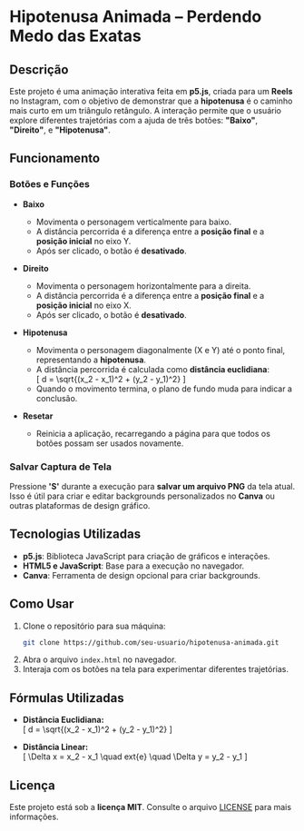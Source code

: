 
# **Hipotenusa Animada – Perdendo Medo das Exatas**

## **Descrição**
Este projeto é uma animação interativa feita em **p5.js**, criada para um **Reels** no Instagram, com o objetivo de demonstrar que a **hipotenusa** é o caminho mais curto em um triângulo retângulo. A interação permite que o usuário explore diferentes trajetórias com a ajuda de três botões: **"Baixo"**, **"Direito"**, e **"Hipotenusa"**.

## **Funcionamento**

### **Botões e Funções**
- **Baixo**  
  - Movimenta o personagem verticalmente para baixo.  
  - A distância percorrida é a diferença entre a **posição final** e a **posição inicial** no eixo Y.  
  - Após ser clicado, o botão é **desativado**.

- **Direito**  
  - Movimenta o personagem horizontalmente para a direita.  
  - A distância percorrida é a diferença entre a **posição final** e a **posição inicial** no eixo X.  
  - Após ser clicado, o botão é **desativado**.

- **Hipotenusa**  
  - Movimenta o personagem diagonalmente (X e Y) até o ponto final, representando a **hipotenusa**.  
  - A distância percorrida é calculada como **distância euclidiana**:  
    \[ d = \sqrt{(x_2 - x_1)^2 + (y_2 - y_1)^2} \]  
  - Quando o movimento termina, o plano de fundo muda para indicar a conclusão.

- **Resetar**  
  - Reinicia a aplicação, recarregando a página para que todos os botões possam ser usados novamente.

### **Salvar Captura de Tela**
Pressione **'S'** durante a execução para **salvar um arquivo PNG** da tela atual. Isso é útil para criar e editar backgrounds personalizados no **Canva** ou outras plataformas de design gráfico.

## **Tecnologias Utilizadas**
- **p5.js**: Biblioteca JavaScript para criação de gráficos e interações.
- **HTML5 e JavaScript**: Base para a execução no navegador.
- **Canva**: Ferramenta de design opcional para criar backgrounds.

## **Como Usar**
1. Clone o repositório para sua máquina:
   ```bash
   git clone https://github.com/seu-usuario/hipotenusa-animada.git
   ```
2. Abra o arquivo `index.html` no navegador.
3. Interaja com os botões na tela para experimentar diferentes trajetórias.

## **Fórmulas Utilizadas**
- **Distância Euclidiana:**  
  \[ d = \sqrt{(x_2 - x_1)^2 + (y_2 - y_1)^2} \]
  
- **Distância Linear:**  
  \[ \Delta x = x_2 - x_1 \quad 	ext{e} \quad \Delta y = y_2 - y_1 \]

## **Licença**
Este projeto está sob a **licença MIT**. Consulte o arquivo [LICENSE](LICENSE) para mais informações.
